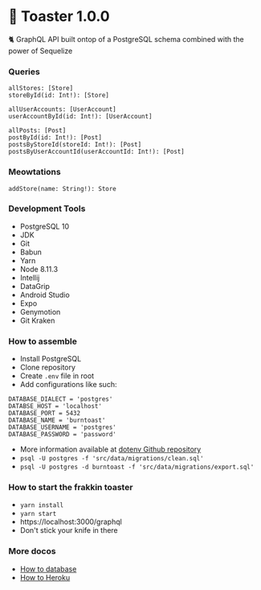 # 🍞 Toaster 1.0.0

🐈 GraphQL API built ontop of a PostgreSQL schema combined with the power of Sequelize

### Queries

```
allStores: [Store]
storeById(id: Int!): [Store]

allUserAccounts: [UserAccount]
userAccountById(id: Int!): [UserAccount]

allPosts: [Post]
postById(id: Int!): [Post]
postsByStoreId(storeId: Int!): [Post]
postsByUserAccountId(userAccountId: Int!): [Post]
```

### Meowtations

```
addStore(name: String!): Store
```

### Development Tools

* PostgreSQL 10
* JDK
* Git
* Babun
* Yarn
* Node 8.11.3
* Intellij
* DataGrip
* Android Studio
* Expo
* Genymotion
* Git Kraken

### How to assemble

* Install PostgreSQL
* Clone repository
* Create `.env` file in root
* Add configurations like such:

```
DATABASE_DIALECT = 'postgres'
DATABSE_HOST = 'localhost'
DATABASE_PORT = 5432
DATABASE_NAME = 'burntoast'
DATABASE_USERNAME = 'postgres'
DATABASE_PASSWORD = 'password'
```

* More information available at [dotenv Github repository](https://github.com/motdotla/dotenv)
* `psql -U postgres -f 'src/data/migrations/clean.sql'`
* `psql -U postgres -d burntoast -f 'src/data/migrations/export.sql'`

### How to start the frakkin toaster

* `yarn install`
* `yarn start`
* https://localhost:3000/graphql
* Don't stick your knife in there

### More docos

* [How to database](./docs/how-to-database.md)
* [How to Heroku](./docs/how-to-heroku.md)
